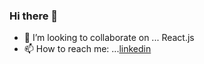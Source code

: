 ### Hi there 👋



- 👯 I’m looking to collaborate on ... React.js
- 📫 How to reach me: ...[linkedin](https://www.linkedin.com/in/stanislaw-margielewski/)
